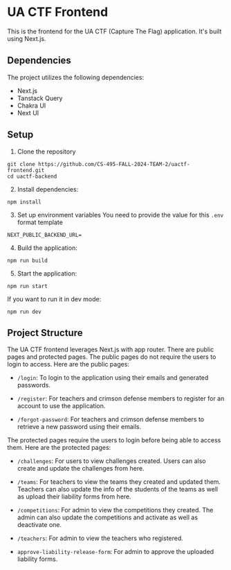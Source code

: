 # UA CTF Frontend

This is the frontend for the UA CTF (Capture The Flag) application. It's built using Next.js.


## Dependencies
The project utilizes the following dependencies:
- Next.js
- Tanstack Query
- Chakra UI
- Next UI

## Setup

1. Clone the repository
  ```
  git clone https://github.com/CS-495-FALL-2024-TEAM-2/uactf-frontend.git
  cd uactf-backend
  ```

2. Install dependencies:
  ```
  npm install
  ```

3. Set up environment variables
You need to provide the value for this `.env` format template
```
NEXT_PUBLIC_BACKEND_URL=
```

4. Build the application:
  ```
  npm run build
  ```

5. Start the application:
  ```
  npm run start
  ```

If you want to run it in dev mode:
  ```
  npm run dev
  ```

## Project Structure
The UA CTF frontend leverages Next.js with app router. There are public pages and protected pages.
The public pages do not require the users to login to access. Here are the public pages:
- `/login`: To login to the application using their emails and generated passwords.

- `/register`: For teachers and crimson defense members to register for an account to use the application.

- `/forgot-password`: For teachers and crimson defense members to retrieve a new password using their emails.

The protected pages require the users to login before being able to access them. Here are the protected pages:

- `/challenges`: For users to view challenges created. Users can also create and update the challenges from here.

- `/teams`: For teachers to view the teams they created and updated them. Teachers can also update the info of the students of the teams as well as upload their liability forms from here.

- `/competitions`: For admin to view the competitions they created. The admin can also update the competitions and activate as well as deactivate one.

- `/teachers`: For admin to view the teachers who registered.

- `approve-liability-release-form`: For admin to approve the uploaded liability forms.
